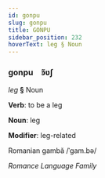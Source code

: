 ```yaml
---
id: gonpu
slug: gonpu
title: GONPU
sidebar_position: 232
hoverText: leg § Noun
---
```


### gonpu&emsp;<span kind="abugida">ꜿ̃ʋʃ</span>

*leg* **§** Noun

**Verb**: to be a leg

**Noun**: leg

**Modifier**: leg-related

Romanian gambă /ˈɡam.bə/

*Romance Language Family*